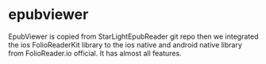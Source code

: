 # epubviewer
EpubViewer is copied from StarLightEpubReader git repo then we integrated the ios FolioReaderKit library to the ios native and android native library from FolioReader.io official. It has almost all features.
